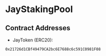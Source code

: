 # JayStakingPool

## Contract Addresses
- JayToken (ERC20):
```plaintext
0x21726d1CBf49479CA2bc6E7688c6c591C0981F08
```



